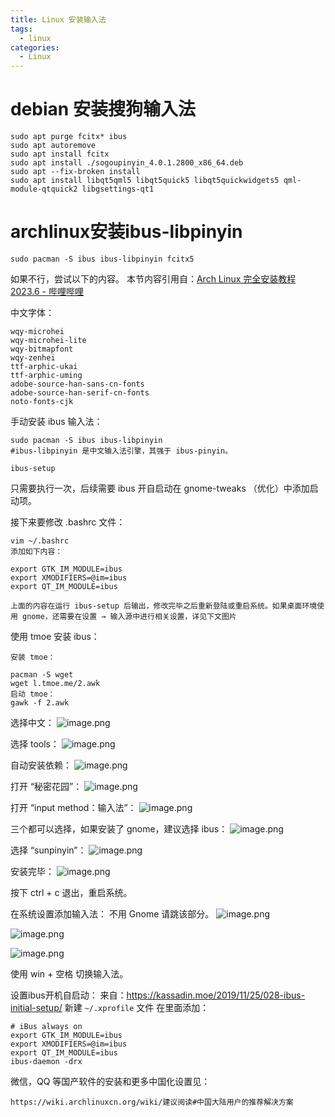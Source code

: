 ```yaml
---
title: Linux 安装输入法
tags:
  - linux
categories:
  - Linux
---
```

# debian 安装搜狗输入法

```shell
sudo apt purge fcitx* ibus
sudo apt autoremove
sudo apt install fcitx
sudo apt install ./sogoupinyin_4.0.1.2800_x86_64.deb
sudo apt --fix-broken install
sudo apt install libqt5qml5 libqt5quick5 libqt5quickwidgets5 qml-module-qtquick2 libgsettings-qt1
```

# archlinux安装ibus-libpinyin

```shell
sudo pacman -S ibus ibus-libpinyin fcitx5
```
如果不行，尝试以下的内容。
本节内容引用自：[Arch Linux 完全安装教程 2023.6 - 哔哩哔哩](https://www.bilibili.com/read/cv20753052?from=search&spm_id_from=333.337.0.0)

中文字体：
```shell
wqy-microhei
wqy-microhei-lite
wqy-bitmapfont
wqy-zenhei
ttf-arphic-ukai
ttf-arphic-uming
adobe-source-han-sans-cn-fonts
adobe-source-han-serif-cn-fonts
noto-fonts-cjk
```

手动安装 ibus 输入法：
```shell
sudo pacman -S ibus ibus-libpinyin
#ibus-libpinyin 是中文输入法引擎，其强于 ibus-pinyin。
```

```shell
ibus-setup
```
只需要执行一次，后续需要 ibus 开自启动在 gnome-tweaks （优化）中添加启动项。

接下来要修改 .bashrc 文件：
```shell
vim ~/.bashrc
添加如下内容：

export GTK_IM_MODULE=ibus
export XMODIFIERS=@im=ibus
export QT_IM_MODULE=ibus

上面的内容在运行 ibus-setup 后输出，修改完毕之后重新登陆或重启系统。如果桌面环境使用 gnome，还需要在设置 → 输入源中进行相关设置，详见下文图片
```

使用 tmoe 安装 ibus：
```shell
安装 tmoe：

pacman -S wget
wget l.tmoe.me/2.awk
启动 tmoe：
gawk -f 2.awk
```

选择中文：
![image.png](https://illyber-images.oss-cn-chengdu.aliyuncs.com/202306211422424.png)

选择 tools：
![image.png](https://illyber-images.oss-cn-chengdu.aliyuncs.com/202306211422739.png)

自动安装依赖：
![image.png](https://illyber-images.oss-cn-chengdu.aliyuncs.com/202306211422108.png)

打开 “秘密花园”：
![image.png](https://illyber-images.oss-cn-chengdu.aliyuncs.com/202306211423087.png)

打开 “input method：输入法”：
![image.png](https://illyber-images.oss-cn-chengdu.aliyuncs.com/202306211423261.png)

三个都可以选择，如果安装了 gnome，建议选择 ibus：
![image.png](https://illyber-images.oss-cn-chengdu.aliyuncs.com/202306211423897.png)

选择 “sunpinyin”：
![image.png](https://illyber-images.oss-cn-chengdu.aliyuncs.com/202306211424013.png)

安装完毕：
![image.png](https://illyber-images.oss-cn-chengdu.aliyuncs.com/202306211424047.png)

按下 ctrl + c 退出，重启系统。

在系统设置添加输入法：
不用 Gnome 请跳该部分。
![image.png](https://illyber-images.oss-cn-chengdu.aliyuncs.com/202306211425310.png)

![image.png](https://illyber-images.oss-cn-chengdu.aliyuncs.com/202306211425902.png)

![image.png](https://illyber-images.oss-cn-chengdu.aliyuncs.com/202306211425570.png)

使用 win + 空格 切换输入法。

设置ibus开机自启动：
来自：https://kassadin.moe/2019/11/25/028-ibus-initial-setup/
新建 `~/.xprofile` 文件
在里面添加：
```shell
# iBus always on 
export GTK_IM_MODULE=ibus
export XMODIFIERS=@im=ibus
export QT_IM_MODULE=ibus
ibus-daemon -drx
```

微信，QQ 等国产软件的安装和更多中国化设置见：
```shell
https://wiki.archlinuxcn.org/wiki/建议阅读#中国大陆用户的推荐解决方案
```
